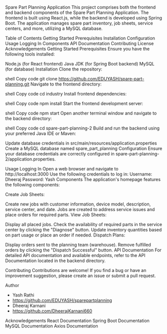 Spare Part Planning Application
This project comprises both the frontend and backend components of the Spare Part Planning Application. The frontend is built using React.js, while the backend is developed using Spring Boot. The application manages spare part inventory, job sheets, service centers, and more, utilizing a MySQL database.

Table of Contents
Getting Started
Prerequisites
Installation
Configuration
Usage
Logging In
Components
API Documentation
Contributing
License
Acknowledgements
Getting Started
Prerequisites
Ensure you have the following tools installed:

Node.js (for React frontend)
Java JDK (for Spring Boot backend)
MySQL (for database)
Installation
Clone the repository:

shell
Copy code
git clone https://github.com/EDUYASH/spare-part-planning.git
Navigate to the frontend directory:

shell
Copy code
cd industry
Install frontend dependencies:

shell
Copy code
npm install
Start the frontend development server:

shell
Copy code
npm start
Open another terminal window and navigate to the backend directory:

shell
Copy code
cd spare-part-planning-2
Build and run the backend using your preferred Java IDE or Maven:

Update database credentials in src/main/resources/application.properties
Create a MySQL database named spare_part_planning
Configuration
Ensure your database credentials are correctly configured in spare-part-planning-2/application.properties.

Usage
Logging In
Open a web browser and navigate to http://localhost:3000
Use the following credentials to log in:
Username: Dheeraj
Password: Yash
Components
The application's homepage features the following components:

Create Job Sheets:

Create new jobs with customer information, device model, description, service center, and date.
Jobs are created to address service issues and place orders for required parts.
View Job Sheets:

Display all placed jobs.
Check the availability of required parts in the service center by clicking the "Diagnose" button.
Update inventory quantities based on part usage or place an order if needed.
Dispatch Plans:

Display orders sent to the planning team (warehouse).
Remove fulfilled orders by clicking the "Dispatch Successful" button.
API Documentation
For detailed API documentation and available endpoints, refer to the API Documentation located in the backend directory.

Contributing
Contributions are welcome! If you find a bug or have an improvement suggestion, please create an issue or submit a pull request.

Author
 - Yash Rathi
 - https://github.com/EDUYASH/sparepartplanning
 - Dheeraj Karnani
 - https://github.com/DheerajKarnani660

Acknowledgements
React Documentation
Spring Boot Documentation
MySQL Documentation
Axios Documentation
